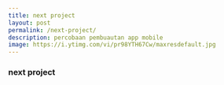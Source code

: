 ```yaml
---
title: next project
layout: post
permalink: /next-project/
description: percobaan pembuautan app mobile
image: https://i.ytimg.com/vi/pr98YTH67Cw/maxresdefault.jpg
---
```


### next project